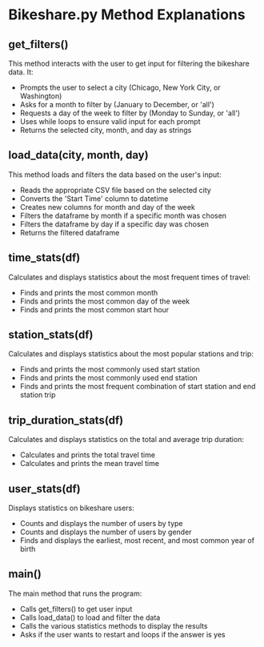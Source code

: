 # Bikeshare.py Method Explanations

## get_filters()
This method interacts with the user to get input for filtering the bikeshare data. It:
- Prompts the user to select a city (Chicago, New York City, or Washington)
- Asks for a month to filter by (January to December, or 'all')
- Requests a day of the week to filter by (Monday to Sunday, or 'all')
- Uses while loops to ensure valid input for each prompt
- Returns the selected city, month, and day as strings

## load_data(city, month, day)
This method loads and filters the data based on the user's input:
- Reads the appropriate CSV file based on the selected city
- Converts the 'Start Time' column to datetime
- Creates new columns for month and day of the week
- Filters the dataframe by month if a specific month was chosen
- Filters the dataframe by day if a specific day was chosen
- Returns the filtered dataframe

## time_stats(df)
Calculates and displays statistics about the most frequent times of travel:
- Finds and prints the most common month
- Finds and prints the most common day of the week
- Finds and prints the most common start hour

## station_stats(df)
Calculates and displays statistics about the most popular stations and trip:
- Finds and prints the most commonly used start station
- Finds and prints the most commonly used end station
- Finds and prints the most frequent combination of start station and end station trip

## trip_duration_stats(df)
Calculates and displays statistics on the total and average trip duration:
- Calculates and prints the total travel time
- Calculates and prints the mean travel time

## user_stats(df)
Displays statistics on bikeshare users:
- Counts and displays the number of users by type
- Counts and displays the number of users by gender
- Finds and displays the earliest, most recent, and most common year of birth

## main()
The main method that runs the program:
- Calls get_filters() to get user input
- Calls load_data() to load and filter the data
- Calls the various statistics methods to display the results
- Asks if the user wants to restart and loops if the answer is yes